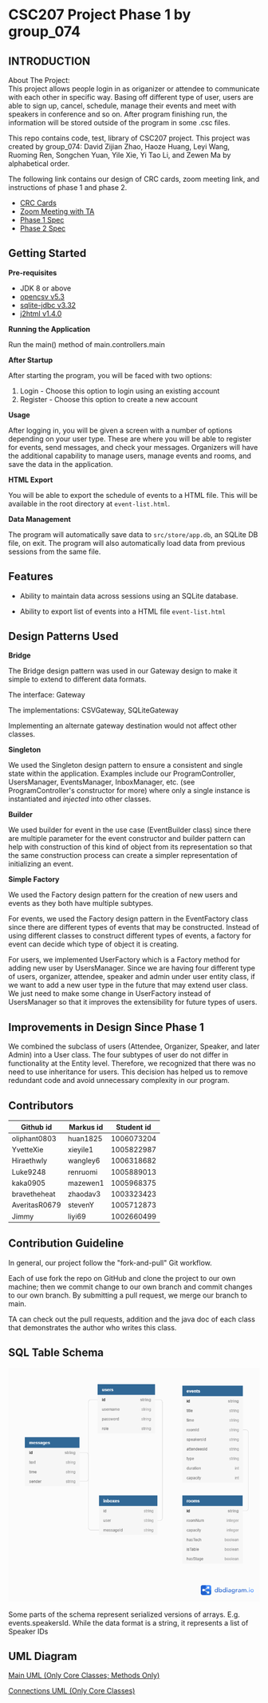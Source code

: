 # CSC207 Project Phase 1 by group_074

INTRODUCTION
------------
About The Project: \
This project allows people login in as origanizer or attendee to communicate with each 
other in specific way. Basing off different type of user, users are able to sign up, cancel, schedule, manage their 
events and meet with speakers in conference and so on. After program finishing run, the information will be stored 
outside of the program in some .csc files.

This repo contains code, test, library of CSC207 project. This project was created by group_074: David Zijian Zhao, 
Haoze Huang, Leyi Wang, Ruoming Ren, Songchen Yuan, Yile Xie, Yi Tao Li, and Zewen Ma by alphabetical order.

The following link contains our design of CRC cards, zoom meeting link, and instructions of phase 1 and phase 2.

- [CRC Cards](https://docs.google.com/spreadsheets/d/1l-SYLEj1_Ms2hQXLZLau1G9BD_9kIWQR5ZxChHeDaMY/edit#gid=1740146710)
- [Zoom Meeting with TA](https://utoronto.zoom.us/j/88638797661)
- [Phase 1 Spec](https://q.utoronto.ca/courses/180703/pages/project-phase-1)
- [Phase 2 Spec](https://q.utoronto.ca/courses/180703/pages/project-phase-2)

Getting Started
------------

**Pre-requisites**

* JDK 8 or above
* [opencsv v5.3](http://opencsv.sourceforge.net/)
* [sqlite-jdbc v3.32](https://github.com/xerial/sqlite-jdbc)
* [j2html v1.4.0](https://github.com/tipsy/j2html)


**Running the Application**

Run the main() method of main.controllers.main

**After Startup**

After starting the program, you will be faced with two options:
1. Login - Choose this option to login using an existing account
2. Register - Choose this option to create a new account

**Usage**

After logging in, you will be given a screen with a number of options depending on your user type. These are where
you will be able to register for events, send messages, and check your messages. Organizers will have the additional 
capability to manage users, manage events and rooms, and save the data in the application.

**HTML Export**

You will be able to export the schedule of events to a HTML file. This will be available in the root directory at 
`event-list.html`.

**Data Management**

The program will automatically save data to `src/store/app.db`, an SQLite DB file, on exit. The program will 
also automatically load data from previous sessions from the same file.


Features
------------

* Ability to maintain data across sessions using an SQLite database.

* Ability to export list of events into a HTML file `event-list.html`

Design Patterns Used
------------

**Bridge**

The Bridge design pattern was used in our Gateway design to make it simple to extend to different data formats.

The interface: Gateway

The implementations: CSVGateway, SQLiteGateway

Implementing an alternate gateway destination would not affect other classes.

**Singleton**

We used the Singleton design pattern to ensure a consistent and single state within the application. Examples include 
our ProgramController, UsersManager, EventsManager, InboxManager, etc. (see ProgramController's constructor for more) 
where only a single instance is instantiated and *injected* into other classes.

**Builder**

We used builder for event in the use case (EventBuilder class) since there are multiple parameter for the event constructor 
and builder pattern can help with construction of this kind of object from its representation so that the 
same construction process can create a simpler representation of initializing an event.

**Simple Factory**

We used the Factory design pattern for the creation of new users and events as they both have multiple subtypes.

For events, we used the Factory design pattern in the EventFactory class since there are different types of events that may be constructed. 
Instead of using different classes to construct different types of events, a factory for event can 
decide which type of object it is creating.

For users, we implemented UserFactory which is a Factory method for adding new user by UsersManager. 
Since we are having four different type of users, organizer, attendee, speaker and admin under user entity class, 
if we want to add a new user type in the future that may extend user class. We just need to make some change 
in UserFactory instead of UsersManager so that it improves the extensibility for future types of users.  

Improvements in Design Since Phase 1
------------

We combined the subclass of users (Attendee, Organizer, Speaker, and later Admin) into a User class. The four subtypes of user do not differ
in functionality at the Entity level. Therefore, we recognized that there was no need to use inheritance for users. This decision has helped us to
remove redundant code and avoid unnecessary complexity in our program.

Contributors
------------

Github id     | Markus id    | Student id
------------- | -------------| -------------
oliphant0803  |  huan1825    | 1006073204
YvetteXie     |  xieyile1    | 1005822987
Hiraethwly    |  wangley6    | 1006318682
Luke9248      |  renruomi    | 1005889013 
kaka0905      |  mazewen1    | 1005968375
bravetheheat  |  zhaodav3    | 1003323423
AveritasR0679 |  stevenY     | 1005712873
Jimmy         |   liyi69     | 1002660499

Contribution Guideline
------------

In general, our project follow the "fork-and-pull" Git workflow.

Each of use fork the repo on GitHub and clone the project to our own machine; then we commit change to our own 
branch and commit changes to our own branch. By submitting a pull request, we merge our branch to main.

TA can check out the pull requests, addition and the java doc of each class that demonstrates the author 
who writes this class. 

SQL Table Schema
------------

![SQL Table Schema](./docs/sql-table-schema.png)

Some parts of the schema represent serialized versions of arrays. E.g. events.speakersId. While the data format is 
a string, it represents a list of Speaker IDs

UML Diagram
------------
[Main UML (Only Core Classes; Methods Only)](./design.pdf)

[Connections UML (Only Core Classes)](./design-connections-only.pdf)

